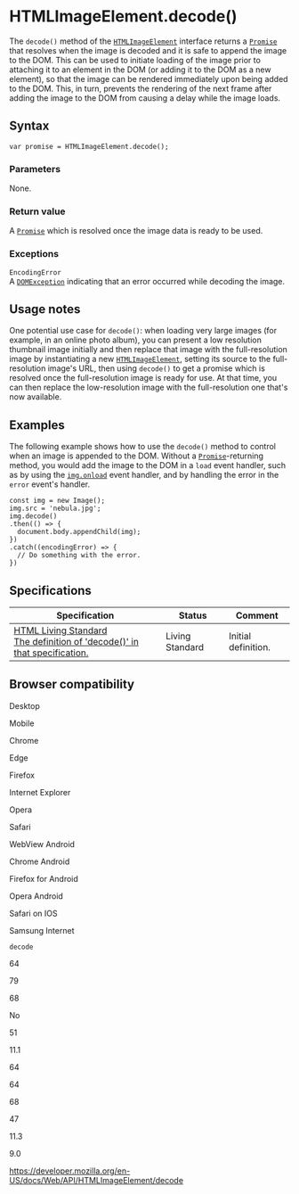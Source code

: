 HTMLImageElement.decode()
=========================

The `decode()` method of the [`HTMLImageElement`](../htmlimageelement) interface returns a [`Promise`](https://developer.mozilla.org/en-US/docs/Web/JavaScript/Reference/Global_Objects/Promise) that resolves when the image is decoded and it is safe to append the image to the DOM. This can be used to initiate loading of the image prior to attaching it to an element in the DOM (or adding it to the DOM as a new element), so that the image can be rendered immediately upon being added to the DOM. This, in turn, prevents the rendering of the next frame after adding the image to the DOM from causing a delay while the image loads.

Syntax
------

    var promise = HTMLImageElement.decode();

### Parameters

None.

### Return value

A [`Promise`](https://developer.mozilla.org/en-US/docs/Web/JavaScript/Reference/Global_Objects/Promise) which is resolved once the image data is ready to be used.

### Exceptions

`EncodingError`  
A [`DOMException`](../domexception) indicating that an error occurred while decoding the image.

Usage notes
-----------

One potential use case for `decode()`: when loading very large images (for example, in an online photo album), you can present a low resolution thumbnail image initially and then replace that image with the full-resolution image by instantiating a new [`HTMLImageElement`](../htmlimageelement), setting its source to the full-resolution image's URL, then using `decode()` to get a promise which is resolved once the full-resolution image is ready for use. At that time, you can then replace the low-resolution image with the full-resolution one that's now available.

Examples
--------

The following example shows how to use the `decode()` method to control when an image is appended to the DOM. Without a [`Promise`](https://developer.mozilla.org/en-US/docs/Web/JavaScript/Reference/Global_Objects/Promise)-returning method, you would add the image to the DOM in a `load` event handler, such as by using the [`img.onload`](../globaleventhandlers/onload) event handler, and by handling the error in the `error` event's handler.

    const img = new Image();
    img.src = 'nebula.jpg';
    img.decode()
    .then(() => {
      document.body.appendChild(img);
    })
    .catch((encodingError) => {
      // Do something with the error.
    })

Specifications
--------------

<table><thead><tr class="header"><th>Specification</th><th>Status</th><th>Comment</th></tr></thead><tbody><tr class="odd"><td><a href="https://html.spec.whatwg.org/multipage/#dom-img-decode">HTML Living Standard<br />
<span class="small">The definition of 'decode()' in that specification.</span></a></td><td><span class="spec-living">Living Standard</span></td><td>Initial definition.</td></tr></tbody></table>

Browser compatibility
---------------------

Desktop

Mobile

Chrome

Edge

Firefox

Internet Explorer

Opera

Safari

WebView Android

Chrome Android

Firefox for Android

Opera Android

Safari on IOS

Samsung Internet

`decode`

64

79

68

No

51

11.1

64

64

68

47

11.3

9.0

<a href="https://developer.mozilla.org/en-US/docs/Web/API/HTMLImageElement/decode" class="_attribution-link">https://developer.mozilla.org/en-US/docs/Web/API/HTMLImageElement/decode</a>
